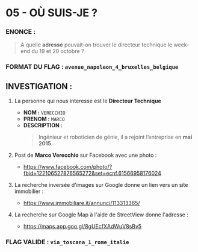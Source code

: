 # 05 - OÙ SUIS-JE ?

### ENONCE :

> A quelle **adresse** pouvait-on trouver le directeur technique le week-end du 19 et 20 octobre ? 

### FORMAT DU FLAG : `avenue_napoleon_4_bruxelles_belgique`

## INVESTIGATION :

1. La personne qui nous interesse est le **Directeur Technique**
    - **NOM :** `VERECCHIO`
    - **PRENOM :** `MARCO`
    - **DESCRIPTION :**
        > Ingénieur et roboticien de génie, il a rejoint l’entreprise en **mai 2015**.

2. Post de **Marco Verecchio** sur Facebook avec une photo :
    - https://www.facebook.com/photo/?fbid=122106527876565272&set=ecnf.61566958176024

3. La recherche inversée d'images sur Google donne un lien vers un site immobilier :
    - https://www.immobiliare.it/annunci/113313365/

4. La recherche sur Google Map à l'aide de StreetView donne l'adresse :
    - https://maps.app.goo.gl/8gUEcfXAdWuV8sBv5

### FLAG VALIDE : `via_toscana_1_rome_italie`
